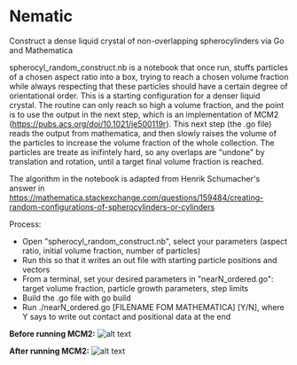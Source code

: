 # Nematic
Construct a dense liquid crystal of non-overlapping spherocylinders via Go and Mathematica

spherocyl_random_construct.nb is a notebook that once run, stuffs particles of a chosen aspect ratio into a box, trying to reach
a chosen volume fraction while always respecting that these particles should have a certain degree of orientational order. 
This is a starting configuration for a denser liquid crystal. The routine can only reach so high a volume fraction, and 
the point is to use the output in the next step, which is an implementation of MCM2 (https://pubs.acs.org/doi/10.1021/je500119r).
This next step (the .go file) reads the output from mathematica, and then slowly raises the volume of the particles to increase
the volume fraction of the whole collection. The particles are treate as inifintely hard, so any overlaps are "undone" by
translation and rotation, until a target final volume fraction is reached.

The algorithm in the notebook is adapted from Henrik Schumacher's answer in https://mathematica.stackexchange.com/questions/159484/creating-random-configurations-of-spherocylinders-or-cylinders

Process:

- Open "spherocyl_random_construct.nb", select your parameters (aspect ratio, initial volume fraction, number of particles)
- Run this so that it writes an out file with starting particle positions and vectors
- From a terminal, set your desired parameters in "nearN_ordered.go": target volume fraction, particle growth parameters, step limits
- Build the .go file with go build
- Run ./nearN_ordered.go [FILENAME FOM MATHEMATICA] [Y/N], where Y says to write out contact and positional data at the end



**Before running MCM2:**
![alt text](https://i.imgur.com/v3hV4RK.png)

**After running MCM2:**
![alt text](https://i.imgur.com/vlQPfWR.png)
